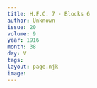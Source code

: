 ```yaml
---
title: H.F.C. 7 - Blocks 6
author: Unknown
issue: 20
volume: 9
year: 1916
month: 38
day: V
tags:
layout: page.njk
image:
---
```


